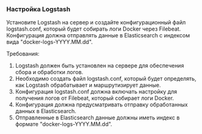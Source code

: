 
### Настройка Logstash

Установите Logstash на сервер и создайте конфигурационный файл logstash.conf, который будет собирать логи Docker через Filebeat. Конфигурация должна отправлять данные в Elasticsearch с индексом вида "docker-logs-YYYY.MM.dd".

Требования:
1. Logstash должен быть установлен на сервере для обеспечения сбора и обработки логов. 
2. Необходимо создать файл logstash.conf, который будет определять, как Logstash обрабатывает и маршрутизирует данные. 
3. Конфигурация logstash.conf должна включать настройку для получения логов от Filebeat, который собирает логи Docker. 
4. Конфигурация должна предусматривать отправку обработанных данных в Elasticsearch. 
5. Отправленные в Elasticsearch данные должны иметь индекс в формате "docker-logs-YYYY.MM.dd".